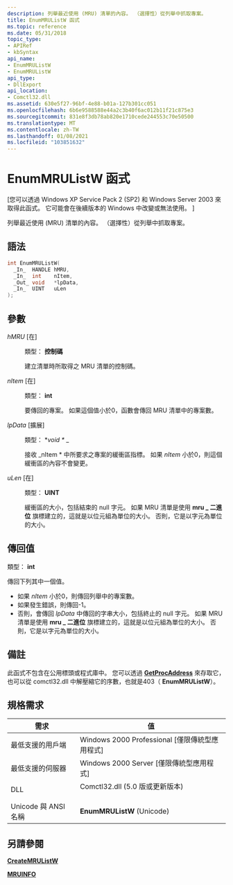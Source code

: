 ```yaml
---
description: 列舉最近使用 (MRU) 清單的內容。 （選擇性）從列舉中抓取專案。
title: EnumMRUListW 函式
ms.topic: reference
ms.date: 05/31/2018
topic_type:
- APIRef
- kbSyntax
api_name:
- EnumMRUListW
- EnumMRUListW
api_type:
- DllExport
api_location:
- Comctl32.dll
ms.assetid: 630e5f27-96bf-4e88-b01a-127b301cc051
ms.openlocfilehash: 6b6e9588588e44a2c3b40f6ac012b11f21c875e3
ms.sourcegitcommit: 831e8f3db78ab820e1710cede244553c70e50500
ms.translationtype: MT
ms.contentlocale: zh-TW
ms.lasthandoff: 01/08/2021
ms.locfileid: "103851632"
---
```

# <a name="enummrulistw-function"></a>EnumMRUListW 函式

\[您可以透過 Windows XP Service Pack 2 (SP2) 和 Windows Server 2003 來取得此函式。 它可能會在後續版本的 Windows 中改變或無法使用。 \]

列舉最近使用 (MRU) 清單的內容。 （選擇性）從列舉中抓取專案。

## <a name="syntax"></a>語法


```C++
int EnumMRUListW(
  _In_  HANDLE hMRU,
  _In_  int    nItem,
  _Out_ void   *lpData,
  _In_  UINT   uLen
);
```



## <a name="parameters"></a>參數

<dl> <dt>

*hMRU* \[在\]
</dt> <dd>

類型： **控制碼**

建立清單時所取得之 MRU 清單的控制碼。

</dd> <dt>

*nItem* \[在\]
</dt> <dd>

類型： **int**

要傳回的專案。 如果這個值小於0，函數會傳回 MRU 清單中的專案數。

</dd> <dt>

*lpData* \[擴展\]
</dt> <dd>

類型： **void \** _

接收 _nItem * 中所要求之專案的緩衝區指標。 如果 *nItem* 小於0，則這個緩衝區的內容不會變更。

</dd> <dt>

*uLen* \[在\]
</dt> <dd>

類型： **UINT**

緩衝區的大小，包括結束的 null 字元。 如果 MRU 清單是使用 **mru \_ 二進位** 旗標建立的，這就是以位元組為單位的大小。 否則，它是以字元為單位的大小。

</dd> </dl>

## <a name="return-value"></a>傳回值

類型： **int**

傳回下列其中一個值。

-   如果 *nItem* 小於0，則傳回列舉中的專案數。
-   如果發生錯誤，則傳回-1。
-   否則，會傳回 *lpData* 中傳回的字串大小，包括終止的 null 字元。 如果 MRU 清單是使用 **mru \_ 二進位** 旗標建立的，這就是以位元組為單位的大小。 否則，它是以字元為單位的大小。

## <a name="remarks"></a>備註

此函式不包含在公用標頭或程式庫中。 您可以透過 [**GetProcAddress**](/windows/win32/api/libloaderapi/nf-libloaderapi-getprocaddress) 來存取它，也可以從 comctl32.dll 中解壓縮它的序數，也就是403（ **EnumMRUListW**）。

## <a name="requirements"></a>規格需求



| 需求 | 值 |
|-------------------------------------|----------------------------------------------------------------------------------------------------------------|
| 最低支援的用戶端<br/> | Windows 2000 Professional \[僅限傳統型應用程式\]<br/>                                                     |
| 最低支援的伺服器<br/> | Windows 2000 Server \[僅限傳統型應用程式\]<br/>                                                           |
| DLL<br/>                      | <dl> <dt>Comctl32.dll (5.0 版或更新版本) </dt> </dl> |
| Unicode 與 ANSI 名稱<br/>   | **EnumMRUListW** (Unicode) <br/>                                                                          |



## <a name="see-also"></a>另請參閱

<dl> <dt>

[**CreateMRUListW**](createmrulist.md)
</dt> <dt>

[**MRUINFO**](mruinfo.md)
</dt> </dl>

 

 

